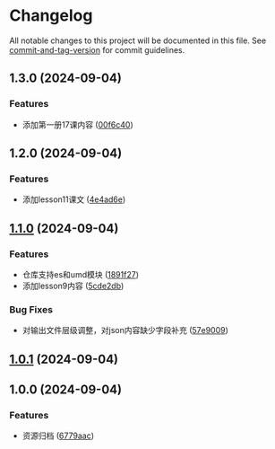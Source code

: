 # Changelog

All notable changes to this project will be documented in this file. See [commit-and-tag-version](https://github.com/absolute-version/commit-and-tag-version) for commit guidelines.

## 1.3.0 (2024-09-04)


### Features

* 添加第一册17课内容 ([00f6c40](https://github.com/new-concept-english/source/commit/00f6c40db4fbee2140cf48e4a956055704bf65c4))

## 1.2.0 (2024-09-04)


### Features

* 添加lesson11课文 ([4e4ad6e](https://github.com/new-concept-english/source/commit/4e4ad6e5445f6dd1259d197491bec908cb4b9b0a))

## [1.1.0](https://github.com/new-concept-english/source/compare/v1.0.0...v1.1.0) (2024-09-04)


### Features

* 仓库支持es和umd模块 ([1891f27](https://github.com/new-concept-english/source/commit/1891f271ba890b171ff83fa705106b55f213757b))
* 添加lesson9内容 ([5cde2db](https://github.com/new-concept-english/source/commit/5cde2dbc52383f8ed1521cb6d58e145ce1b406cb))


### Bug Fixes

* 对输出文件层级调整，对json内容缺少字段补充 ([57e9009](https://github.com/new-concept-english/source/commit/57e9009256aad1e5820fa85bd535bb40bc35faea))

## [1.0.1](https://github.com/new-concept-english/source/compare/v1.0.0...v1.0.1) (2024-09-04)

## 1.0.0 (2024-09-04)


### Features

* 资源归档 ([6779aac](https://github.com/new-concept-english/source/commit/6779aac1bc3e4e0492c369e3e30636039de879b2))
